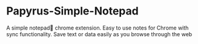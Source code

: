 # Papyrus-Simple-Notepad
A simple notepad📝 chrome extension. Easy to use notes for Chrome with sync functionality. Save text or data easily as you browse through the web
